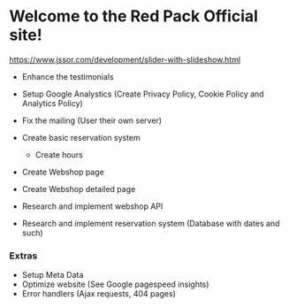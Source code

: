 # Welcome to the Red Pack Official site!

https://www.jssor.com/development/slider-with-slideshow.html

* Enhance the testimonials

* Setup Google Analystics (Create Privacy Policy, Cookie Policy and Analytics Policy)

* Fix the mailing (User their own server)
* Create basic reservation system
	- Create hours

* Create Webshop page
* Create Webshop detailed page
* Research and implement webshop API
* Research and implement reservation system (Database with dates and such)

### Extras


* Setup Meta Data
* Optimize website (See Google pagespeed insights)
* Error handlers (Ajax requests, 404 pages)